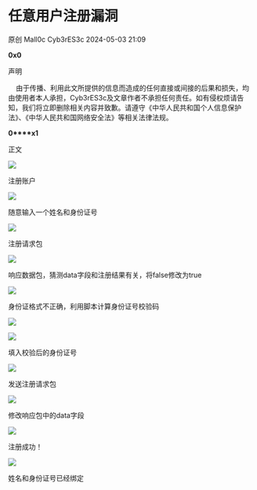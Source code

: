 #  任意用户注册漏洞   
原创 Mall0c  Cyb3rES3c   2024-05-03 21:09  
  
**0x0**  
  
声明  
  
    由于传播、利用此文所提供的信息而造成的任何直接或间接的后果和损失，均由使用者本人承担，Cyb3rES3c及文章作者不承担任何责任。如有侵权烦请告知，我们将立即删除相关内容并致歉。请遵守《中华人民共和国个人信息保护法》、《中华人民共和国网络安全法》等相关法律法规。  
  
**0****x1**  
  
正文  
  
![](https://mmbiz.qpic.cn/sz_mmbiz_png/fo3OZEF1OKr5ePPhFVW7js4NVO2v04uRupg2JhFxex5Y0LPJ8oo2KibZe0wFvhdkK26nmrXiaLMjkJsicsg9V5zVg/640?wx_fmt=png&from=appmsg "")  
  
注册账户  
  
![](https://mmbiz.qpic.cn/sz_mmbiz_png/fo3OZEF1OKr5ePPhFVW7js4NVO2v04uRicZgCkCQqQrqmOFVAr2xSL5DCH4LeRHJGWDokAkNnZvQ13rqwPexQWw/640?wx_fmt=png&from=appmsg "")  
  
随意输入一个姓名和身份证号  
  
![](https://mmbiz.qpic.cn/sz_mmbiz_png/fo3OZEF1OKr5ePPhFVW7js4NVO2v04uRODAgf7T10VU7frD04BPhnHO5okKunyqZPBupnJ1jcoFfYcRr4Ade0A/640?wx_fmt=png&from=appmsg "")  
  
注册请求包  
  
![](https://mmbiz.qpic.cn/sz_mmbiz_png/fo3OZEF1OKr5ePPhFVW7js4NVO2v04uRjbER7GOicGJ1MNslSn8ADKaYBOLWlj5iaUicwoHicbhBTjpg7Sh7RqqZ0g/640?wx_fmt=png&from=appmsg "")  
  
响应数据包，猜测data字段和注册结果有关，将false修改为true  
  
![](https://mmbiz.qpic.cn/sz_mmbiz_png/fo3OZEF1OKr5ePPhFVW7js4NVO2v04uRaGS0y27v74oicDHU5ibiciaia9Gd9f4T4hGO4IFggcP3eQt3pJIruiak6mCA/640?wx_fmt=png&from=appmsg "")  
  
身份证格式不正确，利用脚本计算身份证号校验码  
  
![](https://mmbiz.qpic.cn/sz_mmbiz_png/fo3OZEF1OKr5ePPhFVW7js4NVO2v04uR4JDAbxZtvfDtqGI94m1rFGPI7aJf6nz0ywKGxj7LmjMpxicb4pJRGqA/640?wx_fmt=png&from=appmsg "")  
  
![](https://mmbiz.qpic.cn/sz_mmbiz_png/fo3OZEF1OKr5ePPhFVW7js4NVO2v04uRdLldhBQRQceLDccPnM4spAhOxHLWWvb7WicFDUP7MOvYdHnsnsINE2Q/640?wx_fmt=png&from=appmsg "")  
  
填入校验后的身份证号  
  
![](https://mmbiz.qpic.cn/sz_mmbiz_png/fo3OZEF1OKr5ePPhFVW7js4NVO2v04uRoRF2El9EjGgo3WjDM0z6Mv2FryIEaWmqQ7EsLhjPxDWjqOJOTrsAjw/640?wx_fmt=png&from=appmsg "")  
  
发送注册请求包  
  
![](https://mmbiz.qpic.cn/sz_mmbiz_png/fo3OZEF1OKr5ePPhFVW7js4NVO2v04uRhk73nCKgiaia4VIIuOgWm9BZRNtPPzFjQJiac0AtKdwic6Ogn6Ta5KcDsw/640?wx_fmt=png&from=appmsg "")  
  
修改响应包中的data字段  
  
![](https://mmbiz.qpic.cn/sz_mmbiz_png/fo3OZEF1OKr5ePPhFVW7js4NVO2v04uRgLPgm1yTVxiaAx04qSJN3AlhRRMlL9UrzUkFXTaVWRfTgjWf3boic7ZA/640?wx_fmt=png&from=appmsg "")  
  
注册成功！  
  
![](https://mmbiz.qpic.cn/sz_mmbiz_png/fo3OZEF1OKr5ePPhFVW7js4NVO2v04uRXy1vx4uzfayficMqyAaYma8JgsOr5nSSIzI8THu3hkPHcg8icwZTCUzA/640?wx_fmt=png&from=appmsg "")  
  
姓名和身份证号已经绑定  
  
